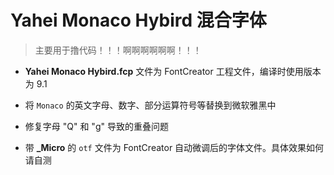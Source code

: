 # Yahei Monaco Hybird 混合字体

>主要用于撸代码！！！啊啊啊啊啊啊！！！

* **Yahei Monaco Hybird.fcp** 文件为 FontCreator 工程文件，编译时使用版本为 9.1

* 将 `Monaco` 的英文字母、数字、部分运算符号等替换到微软雅黑中

* 修复字母 "Q" 和 "g" 导致的重叠问题

* 带 **_Micro** 的 `otf` 文件为 FontCreator 自动微调后的字体文件。具体效果如何请自测